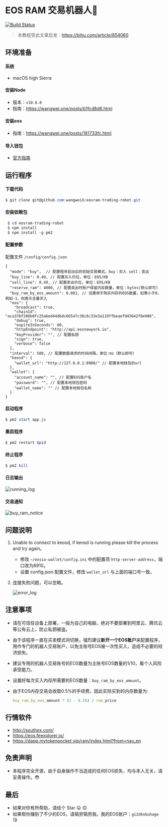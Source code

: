 # EOS RAM 交易机器人🤖

[![Build Status](https://travis-ci.org/wangweiX/eosram-trading-robot.svg?branch=master)](https://travis-ci.org/wangweiX/eosram-trading-robot)

> 本教程受此文章启发：https://bihu.com/article/854060



## 环境准备

#### 系统 

- macOS high Sierra

#### 安装Node

- 版本：`v10.6.0`
- 指南：https://wangwei.one/posts/b1fcd8d6.html

#### 安装eos

- 指南：https://wangwei.one/posts/181733fc.html

#### 导入钱包

- [官方指南](https://developers.eos.io/eosio-nodeos/docs/learn-about-wallets-keys-and-accounts-with-cleos)



## 运行程序

#### 下载代码

```powershell
$ git clone git@github.com:wangweiX/eosram-trading-robot.git
```

#### 安装依赖包

```powershell
 $ cd eosram-trading-robot
 $ npm install
 $ npm install -g pm2
```

#### 配置参数
配置文件 `/config/config.json`

```json5
{
  "mode": "buy",  // 配置程序启动后的初始交易模式。buy：买入 sell：卖出
  "buy_line": 0.40, // 配置买入价位，单位：EOS/KB
  "sell_line": 0.49, // 配置卖出价位，单位：EOS/KB
  "reserve_ram": 4000, // 配置卖出时账户保留内存数量，单位：bytes(默认即可)
  "buy_ram_by_eos_amount": 0.001, // 设置用于购买内存的EOS数量，如果小于0，例如-1，则表示全量买入
  "eos": {
    "broadcast": true,
    "chainId": "aca376f206b8fc25a6ed44dbdc66547c36c6c33e3a119ffbeaef943642f0e906",
    "debug": true,
    "expireInSeconds": 60,
    "httpEndpoint": "http://api.eosnewyork.io",
    "keyProvider": "", // 配置私钥
    "sign": true,
    "verbose": false
  },
  "interval": 500, // 配置数据请求的时间间隔，单位:ms（默认即可）
  "keosd": {
    "wallet_url": "http://127.0.0.1:8900/" // 配置本地钱包的url
  },
  "wallet": {
    "account_name": "", // 配置EOS账户名
    "password": "", // 配置本地钱包密码
    "wallet_name": "" // 配置本地钱包名称
  }
}
```

#### 启动程序

```powershell
$ pm2 start app.js
```

#### 重启程序

```powershell
$ pm2 restart $pid
```

#### 终止程序

```powershell
$ pm2 kill
```



#### 日志输出

![running_log](https://img.i7years.com/blog/but_ram.png)



#### 交易通知

![buy_ram_notice](https://img.i7years.com/blog/eos_trading.png)



## 问题说明

1. Unable to connect to keosd, if keosd is running please kill the process and try again。

   - 修改 `~/eosio-wallet/config.ini` 中的配置项 `http-server-address`，端口改为8910。
   - 设置 config.json 配置文件，修改 `wallet_url` 与上面的端口号一致。

2. 连接失败问题，可以忽略。

   ![error_log](https://img.i7years.com/blog/error_log.png)



## 注意事项

- 请在可信任设备上部署，一般为自己的电脑，绝对不要部署到阿里云、腾讯云等公有云上，防止私钥被盗。

- 由于该程序一直在买卖模式间切换，强烈建议**新开一个EOS账户**来配置程序，用作专门的机器人交易账户，以免主账号EOS被一次性买入，造成不必要的经济损失。

- 建议专用的机器人交易账号的EOS数量为主账号EOS数量的1/10，看个人风险承受能力。

- 设置好每次买入内存所需要的EOS数量：`buy_ram_by_eos_amount`。

- 由于EOS内存交易会收取0.5%的手续费，因此实际买到的内存数量为:

  ```mathematica
  buy_ram_by_eos_amount * (1 - 0.5%) / ram_price
  ```



## 行情软件

- http://southex.com/
- https://eos.feexplorer.io/
- https://dapp.mytokenpocket.vip/ram/index.html?from=nav_en



## 免责声明

- 本程序完全开源，由于自身操作不当造成的任何EOS损失，均与本人无关，请妥善操作。:flushed:



## 最后

- 如果对你有所帮助，请给个 Star :stuck_out_tongue: :blush:
- 如果帮你赚到了不少的EOS，请犒劳犒劳我。我的EOS账户：`gi2dknbuhage`   :kissing_heart:

